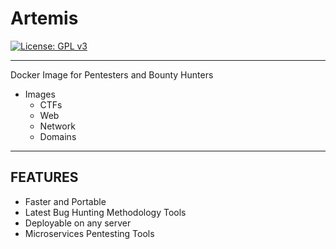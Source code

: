 # Artemis 
[![License: GPL v3](https://img.shields.io/badge/License-GPLv3-blue.svg)](https://www.gnu.org/licenses/gpl-3.0)

******

Docker Image for Pentesters and Bounty Hunters

- Images 
  - CTFs
  - Web 
  - Network 
  - Domains



**************
## FEATURES 

- Faster and Portable
- Latest Bug Hunting Methodology Tools
- Deployable on any  server
- Microservices Pentesting Tools
